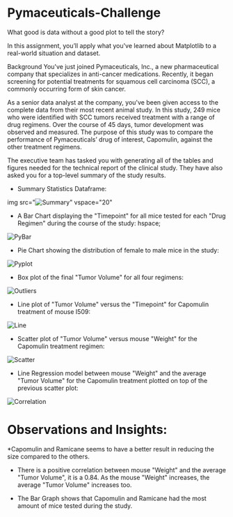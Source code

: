 # Pymaceuticals-Challenge

What good is data without a good plot to tell the story?

In this assignment, you’ll apply what you've learned about Matplotlib to a real-world situation and dataset.

Background
You've just joined Pymaceuticals, Inc., a new pharmaceutical company that specializes in anti-cancer medications. Recently, it began screening for potential treatments for squamous cell carcinoma (SCC), a commonly occurring form of skin cancer.

As a senior data analyst at the company, you've been given access to the complete data from their most recent animal study. In this study, 249 mice who were identified with SCC tumors received treatment with a range of drug regimens. Over the course of 45 days, tumor development was observed and measured. The purpose of this study was to compare the performance of Pymaceuticals’ drug of interest, Capomulin, against the other treatment regimens.

The executive team has tasked you with generating all of the tables and figures needed for the technical report of the clinical study. They have also asked you for a top-level summary of the study results.



* Summary Statistics Dataframe:

img src="![Summary](https://github.com/user-attachments/assets/989ba466-eb6d-4a03-aea3-42b6a332448c)" vspace="20"

* A Bar Chart displaying the "Timepoint" for all mice tested for each "Drug Regimen" during the course of the study:
  hspace;

![PyBar](https://github.com/user-attachments/assets/7911268f-e001-44d0-8283-3d09d8ea2916)


* Pie Chart showing the distribution of female to male mice in the study:


![Pyplot](https://github.com/user-attachments/assets/4429d64e-40ff-4f2b-b0a8-c3b51fd85d20)


* Box plot of the final "Tumor Volume" for all four regimens:


![Outliers](https://github.com/user-attachments/assets/b7e632c5-d7fc-4959-8f2c-f08048b3f7cb)


* Line plot of "Tumor Volume" versus the "Timepoint" for Capomulin treatment of mouse I509:


![Line](https://github.com/user-attachments/assets/42f038d4-64be-4399-9523-33f831b8430e)


* Scatter plot of "Tumor Volume" versus mouse "Weight" for the Capomulin treatment regimen:


![Scatter](https://github.com/user-attachments/assets/e7d4d9db-c8db-4687-aae1-0ec2d1d7a65e)


* Line Regression model between mouse "Weight" and the average "Tumor Volume" for the Capomulin treatment plotted on top of the previous scatter plot:


![Correlation](https://github.com/user-attachments/assets/b6bf4297-6aa5-4590-8560-998d3b64bef1)



# Observations and Insights:

  *Capomulin and Ramicane seems to have a better result in reducing the size compared to the others.

  * There is a positive correlation between mouse "Weight" and the average "Tumor Volume", it is a 0.84. As the mouse "Weight" increases, the average "Tumor Volume" increases too.

  * The Bar Graph shows that Capomulin and Ramicane had the most amount of mice tested during the study.
